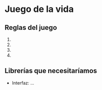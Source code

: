 # Juego de la vida


## Reglas del juego

1. 
2. 
3. 
4.

## Librerías que necesitaríamos

- Interfaz: ...
